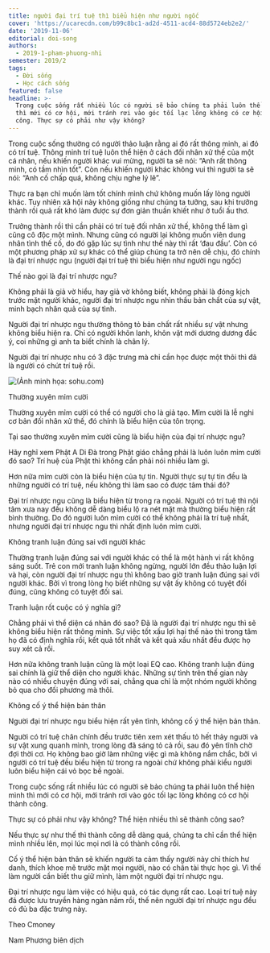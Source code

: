 ```yaml
---
title: người đại trí tuệ thì biểu hiện như người ngốc
cover: 'https://ucarecdn.com/b99c8bc1-ad2d-4511-acd4-88d5724eb2e2/'
date: '2019-11-06'
editorial: doi-song
authors:
  - 2019-1-pham-phuong-nhi
semester: 2019/2
tags:
  - Đời sống
  - Học cách sống
featured: false
headline: >-
  Trong cuộc sống rất nhiều lúc có người sẽ bảo chúng ta phải luôn thể hiện mình
  thì mới có cơ hội, mới tránh rơi vào góc tối lạc lõng không có cơ hội thành
  công. Thực sự có phải như vậy không?
---
```

Trong cuộc sống thường có người thảo luận rằng ai đó rất thông minh, ai đó có trí tuệ. Thông minh trí tuệ luôn thể hiện ở cách đối nhân xử thế của một cá nhân, nếu khiến người khác vui mừng, người ta sẽ nói: “Anh rất thông minh, có tầm nhìn tốt”. Còn nếu khiến người khác không vui thì người ta sẽ nói: “Anh cố chấp quá, không chịu nghe lý lẽ”.



Thực ra bạn chỉ muốn làm tốt chính mình chứ không muốn lấy lòng người khác. Tuy nhiên xã hội này không giống như chúng ta tưởng, sau khi trưởng thành rồi quả rất khó làm được sự đơn giản thuần khiết như ở tuổi ấu thơ.



Trưởng thành rồi thì cần phải có trí tuệ đối nhân xử thế, không thể làm gì cũng cô độc một mình. Nhưng cũng có người lại không muốn viên dung nhân tình thế cố, do đó gặp lúc sự tình như thế này thì rất ‘đau đầu’. Còn có một phương pháp xử sự khác có thể giúp chúng ta trở nên dễ chịu, đó chính là đại trí nhược ngu (người đại trí tuệ thì biểu hiện như người ngu ngốc)



Thế nào gọi là đại trí nhược ngu?



Không phải là giả vờ hiểu, hay giả vờ không biết, không phải là đóng kịch trước mặt người khác, người đại trí nhược ngu nhìn thấu bản chất của sự vật, minh bạch nhân quả của sự tình.



Người đại trí nhược ngu thường thông tỏ bản chất rất nhiều sự vật nhưng không biểu hiện ra. Chỉ có người khôn lanh, khôn vặt mới dương dương đắc ý, coi những gì anh ta biết chính là chân lý.



Người đại trí nhược nhu có 3 đặc trưng mà chỉ cần học được một thôi thì đã là người có chút trí tuệ rồi.

![(Ảnh minh họa: sohu.com)](https://ucarecdn.com/c72e8a64-69b5-471c-a636-f6b95b8d9152/ "(Ảnh minh họa: sohu.com)")

Thường xuyên mỉm cười



Thường xuyên mỉm cười có thể có người cho là giả tạo. Mỉm cười là lễ nghi cơ bản đối nhân xử thế, đó chính là biểu hiện của tôn trọng.



Tại sao thường xuyên mỉm cười cũng là biểu hiện của đại trí nhược ngu?



Hãy nghĩ xem Phật A Di Đà trong Phật giáo chẳng phải là luôn luôn mỉm cười đó sao? Trí huệ của Phật thì không cần phải nói nhiều làm gì.



Hơn nữa mỉm cười còn là biểu hiện của tự tin. Người thực sự tự tin đều là những người có trí tuệ, nếu không thì làm sao có được tâm thái đó?



Đại trí nhược ngu cũng là biểu hiện từ trong ra ngoài. Người có trí tuệ thì nội tâm xưa nay đều không dễ dàng biểu lộ ra nét mặt mà thường biểu hiện rất bình thường. Do đó người luôn mỉm cười có thể không phải là trí tuệ nhất, nhưng người đại trí nhược ngu thì nhất định luôn mỉm cười.



Không tranh luận đúng sai với người khác



Thường tranh luận đúng sai với người khác có thể là một hành vi rất không sáng suốt. Trẻ con mới tranh luận không ngừng, người lớn đều thảo luận lợi và hại, còn người đại trí nhược ngu thì không bao giờ tranh luận đúng sai với người khác. Bởi vì trong lòng họ biết những sự vật ấy không có tuyệt đối đúng, cũng không có tuyệt đối sai.



Tranh luận rốt cuộc có ý nghĩa gì?



Chẳng phải vì thể diện cá nhân đó sao? Đã là người đại trí nhược ngu thì sẽ không biểu hiện rất thông minh. Sự việc tốt xấu lợi hại thế nào thì trong tâm họ đã có định nghĩa rồi, kết quả tốt nhất và kết quả xấu nhất đều được họ suy xét cả rồi.



Hơn nữa không tranh luận cũng là một loại EQ cao. Không tranh luận đúng sai chính là giữ thể diện cho người khác. Những sự tình trên thế gian này nào có nhiều chuyện đúng với sai, chẳng qua chỉ là một nhóm người không bỏ qua cho đối phương mà thôi.

Không cố ý thể hiện bản thân



Người đại trí nhược ngu biểu hiện rất yên tĩnh, không cố ý thể hiện bản thân.



Người có trí tuệ chân chính đều trước tiên xem xét thấu tỏ hết thảy người và sự vật xung quanh mình, trong lòng đã sáng tỏ cả rồi, sau đó yên tĩnh chờ đợi thời cơ. Họ không bao giờ làm những việc gì mà không nắm chắc, bởi vì người có trí tuệ đều biểu hiện từ trong ra ngoài chứ không phải kiểu người luôn biểu hiện cái vỏ bọc bề ngoài.



Trong cuộc sống rất nhiều lúc có người sẽ bảo chúng ta phải luôn thể hiện mình thì mới có cơ hội, mới tránh rơi vào góc tối lạc lõng không có cơ hội thành công.



Thực sự có phải như vậy không? Thể hiện nhiều thì sẽ thành công sao?



Nếu thực sự như thế thì thành công dễ dàng quá, chúng ta chỉ cần thể hiện mình nhiều lên, mọi lúc mọi nơi là có thành công rồi.



Cố ý thể hiện bản thân sẽ khiến người ta cảm thấy người này chỉ thích hư danh, thích khoe mẽ trước mặt mọi người, nào có chân tài thực học gì. Vì thế làm người cần biết thu giữ mình, làm một người đại trí nhược ngu.



Đại trí nhược ngu làm việc có hiệu quả, có tác dụng rất cao. Loại trí tuệ này đã được lưu truyền hàng ngàn năm rồi, thế nên người đại trí nhược ngu đều có đủ ba đặc trưng này.



Theo Cmoney

Nam Phương biên dịch
